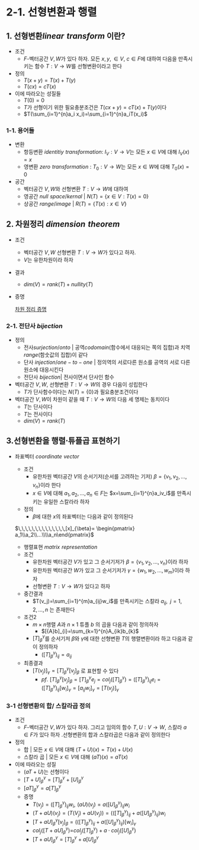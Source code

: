 # 2-1. 선형변환과 행렬

## 1. 선형변환$linear\,\,transform$ 이란?

- 조건
	- $F$-벡터공간 $V,W$가 있다 하자. 모든 $x,y, \in V$, $c \in F$에 대하여 다음을 만족시키는  함수 $T:V\rightarrow W$를 선형변환이라고 한다
- 정의
	- $T(x+y)=T(x)+T(y)$
	- $T(cx)=cT(x)$
- 이에 따라오는 성질들
	- $T(0)=0$
	- $T$가 선형이기 위한 필요충분조건은 $T(cx+y)=cT(x)+T(y)$이다
	- $T(\sum_{i=1}^{n}a_i x_i)=\sum_{i=1}^{n}a_iT(x_i)$

### 1-1. 용어들

- 변환
	- 항등변환 $identitiy\,\,transformation$: $I_V:V\rightarrow V$는 모든 $x \in V$에 대해 $I_V(x)=x$
	- 영변환 $zero\,\,transformation$ : $T_0:V\rightarrow W$는 모든 $x \in W$에 대해 $T_0(x)=0$
- 공간
	- 벡터공간 $V,W$와 선형변환 $T:V\rightarrow W$에 대하여
	- 영공간 $null\,\,space/kernal$ | $N(T)=\{x \in V: T(x)=0 \}$
	- 상공간   $range/image$          | $R(T)=\{T(x):x\in V\}$

## 2. 차원정리 $dimension\,\,theorem$

- 조건
	- 벡터공간 $V,W$ 선형변환 $T:V\rightarrow W$가 있다고 하자.
	- $V$는 유한차원이라 하자
- 결과
	- $dim(V)=rank(T)+nullity(T)$
- 증명
    
    [차원 정리 증명](2-1%20%E1%84%89%E1%85%A5%E1%86%AB%E1%84%92%E1%85%A7%E1%86%BC%E1%84%87%E1%85%A7%E1%86%AB%E1%84%92%E1%85%AA%E1%86%AB%E1%84%80%E1%85%AA%20%E1%84%92%E1%85%A2%E1%86%BC%E1%84%85%E1%85%A7%E1%86%AF%201d6d950e720241ca8a01dab34f2b4571/%E1%84%8E%E1%85%A1%E1%84%8B%E1%85%AF%E1%86%AB%20%E1%84%8C%E1%85%A5%E1%86%BC%E1%84%85%E1%85%B5%20%E1%84%8C%E1%85%B3%E1%86%BC%E1%84%86%E1%85%A7%E1%86%BC%204e5569915f674b29a9458c1a26519c09.md)
    

### 2-1. 전단사 $bijection$

- 정의
	- 전사$surjection/onto$ | 공역$codomain$(함수에서 대응되는 쪽의 집합)과 치역$range$(함숫값의 집합)이 같다
	- 단사 $injection/one-to-one$ | 정의역의 서로다른 원소를 공역의 서로 다른 원소에 대응시킨다
	- 전단사 $bijection$| 전사이면서 단사인 함수
- 벡터공간 $V,W$, 선형변환 $T:V\rightarrow W$의 경우 다음이 성립한다
	- $T$가 단사함수이다는 $N(T)=\{0\}$과 필요충분조건이다
- 벡터공간 $V,W$이 차원이 같을 때 $T:V\rightarrow W$의 다음 세 명제는 동치이다
	- $T$는 단사이다
	- $T$는 전사이다
	- $dim(V)=rank(T)$
    

## 3.선형변환을 행렬$\cdot$튜플곱 표현하기

- 좌표벡터 $coordinate\,\,vector$
	- 조건
		- 유한차원 벡터공간 $V$의 순서기저(순서를 고려하는 기저) $\beta=\{v_1,v_2,...,v_n\}$이라 한다
		- $x \in V$에 대해 $a_1,a_2,...,a_n \in F$는 $x=\sum_{i=1}^{n}a_iv_i$를 만족시키는 유일한 스칼라라 하자
	- 정의
		- $\beta$에 대한 $x$의 좌표벡터는 다음과 같이 정의된다
	
	$\,\,\,\,\,\,\,\,\,\,\,\,\,\,[x]_{\beta}= \begin{pmatrix} a_1\\a_2\\...\\\\a_n\end{pmatrix}$
	
	- 행렬표현 $matrix\,\,representation$
	- 조건
		- 유한차원 벡터공간 $V$가 있고 그 순서기저가 $\beta=\{v_1,v_2,...,v_n\}$이라 하자
		- 유한차원 벡터공간 $W$가 있고 그 순서기저가 $\gamma=\{w_1,w_2,...,w_m\}$이라 하자
		- 선형변환 $T:V\rightarrow W$가 있다고 하자
	- 중간결과
		- $T(v_j)=\sum_{i=1}^{m}a_{ij}w_i$를 만족시키는 스칼라 $a_{ij},\,\,\,j=1,2,...,n$ 는 존재한다
	- 조건2
		- $m \times n$행렬 ${A}$과 $n\times1$ 튜플 $b$ 의 곱을 다음과 같이 정의하자
			- $[{A}b]_{i}=\sum_{k=1}^{n}A_{ik}b_{k}$
		- $[T]_{\beta}^{\gamma}$를 순서기저 $\beta$와 $\gamma$에 대한 선형변환 $T$의 행렬변환이라 하고 다음과 같이 정의하자
			- $([T]_{\beta}^{\gamma})_{ij}=a_{ij}$
	- 최종결과
		- $[T(v_j)]_{\gamma}=[T]_{\beta}^{\gamma}[v_j]_{\beta}$ 로 표현할 수 있다
			- $pf. \,\,[T]_{\beta}^{\gamma}[v_j]_{\beta}=[T]_{\beta}^{\gamma}e_j= col_j([T]_{\beta}^{\gamma})=([T]_{\beta}^{\gamma})_{ij}e_i=([T]_{\beta}^{\gamma})_{ij}[w_i]_{\gamma}=[a_{ij}w_i]_{\gamma}=[T(v_j)]_{\gamma}$
            

### 3-1 선형변환의 합/ 스칼라곱 정의

- 조건
	- $F$-벡터공간 $V,W$가 있다 하자. 그리고 임의의 함수 $T,U: V\rightarrow W$, 스칼라 $a\in F$가 있다 하자 .선형변환의 합과 스칼라곱은 다음과 같이 정의한다
- 정의
	- 합 | 모든  $x\in V$에 대해 $(T+U)(x)=T(x)+U(x)$
	- 스칼라 곱 | 모든 $x \in V$에 대해 ($aT)(x)=aT(x)$
- 이에 따라오는 성질
	- $(aT+U)$는 선형이다
	- $[T+U]_{\beta}^{\gamma}=[T]_{\beta}^{\gamma}+[U]_{\beta}^{\gamma}$
	- $[aT]_{\beta}^{\gamma}=a[T]_{\beta}^{\gamma}$
	- 증명
		- $T(v_j)= ([T]_{\beta}^{\gamma})_{ij}w_i ,\,\,(aU)(v_j)=a([U]_{\beta}^{\gamma})_{ij}w_i$
		- $(T+aU)(v_j)=(T(V_{j})+aU(v_{j}))=(([T]_{\beta}^{\gamma})_{ij}+a([U]_{\beta}^{\gamma})_{ij})w_i$
		- $[T+aU]_{\beta}^{\gamma}[v_j]_{\beta}=(([T]_{\beta}^{\gamma})_{ij}+a([U]_{\beta}^{\gamma})_{ij})[w_i]_{\gamma}$
		- $col_j([T+aU]_{\beta}^{\gamma})=$$col_j([T]_{\beta}^{\gamma})+a\cdot col_j([U]_{\beta}^{\gamma})$
		- $[T+aU]_{\beta}^{\gamma}=[T]_{\beta}^{\gamma}+a[U]_{\beta}^{\gamma}$